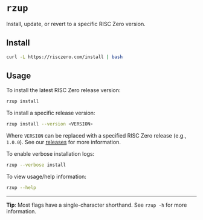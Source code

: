 # `rzup`

Install, update, or revert to a specific RISC Zero version.

## Install

<!-- TODO: Replace this friendly redirect URL once set up -->

```sh
curl -L https://risczero.com/install | bash
```

## Usage

To install the latest RISC Zero release version:

```sh
rzup install
```

To install a specific release version:

```sh
rzup install --version <VERSION>
```

Where `VERSION` can be replaced with a specified RISC Zero release (e.g.,
`1.0.0`). See our [releases](https://github.com/risc0/risc0/releases) for more
information.

To enable verbose installation logs:

```sh
rzup --verbose install
```

To view usage/help information:

```sh
rzup --help
```

***

**Tip**: Most flags have a single-character shorthand. See `rzup -h` for more information.
